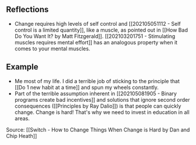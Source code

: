 ## Reflections
- Change requires high levels of self control and [[202105051112 - Self control is a limited quantity]], like a muscle, as pointed out in [[How Bad Do You Want It? by Matt Fitzgerald]]. [[202103201751 - Stimulating muscles requires mental effort]] has an analogous property when it comes to your mental muscles.

## Example
- Me most of my life. I did a terrible job of sticking to the principle that [[Do 1 new habit at a time]] and spun my wheels constantly. 
- Part of the terrible assumption inherent in [[202105081905 - Binary programs create bad incentives]] and solutions that ignore second order consequences ([[Principles by Ray Dalio]]) is that people can quickly change. Change is hard! That's why we need to invest in education in all areas.

Source: [[Switch - How to Change Things When Change is Hard by Dan and Chip Heath]]